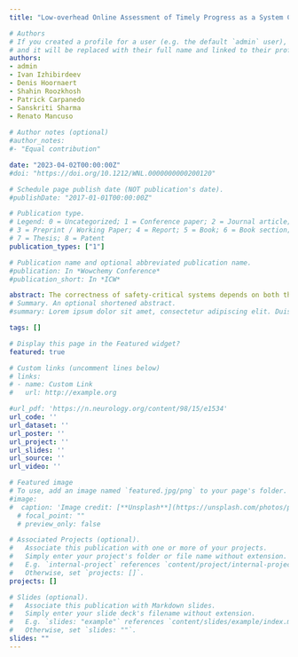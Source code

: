 ```yaml
---
title: "Low-overhead Online Assessment of Timely Progress as a System Commodity"

# Authors
# If you created a profile for a user (e.g. the default `admin` user), write the username (folder name) here 
# and it will be replaced with their full name and linked to their profile.
authors:
- admin
- Ivan Izhibirdeev
- Denis Hoornaert
- Shahin Roozkhosh
- Patrick Carpanedo
- Sanskriti Sharma
- Renato Mancuso
  
# Author notes (optional)
#author_notes:
#- "Equal contribution"

date: "2023-04-02T00:00:00Z"
#doi: "https://doi.org/10.1212/WNL.0000000000200120"

# Schedule page publish date (NOT publication's date).
#publishDate: "2017-01-01T00:00:00Z"

# Publication type.
# Legend: 0 = Uncategorized; 1 = Conference paper; 2 = Journal article;
# 3 = Preprint / Working Paper; 4 = Report; 5 = Book; 6 = Book section;
# 7 = Thesis; 8 = Patent
publication_types: ["1"]

# Publication name and optional abbreviated publication name.
#publication: In *Wowchemy Conference*
#publication_short: In *ICW*

abstract: The correctness of safety-critical systems depends on both their logical and temporal behavior. Control-flow integrity (CFI) is a well-established and understood technique to safeguard the logical flow of safety-critical applications. But unfortunately, no established methodologies exist for the complementary problem of detecting violations of control flow timeliness. Worse yet, the latter dimension, which we term Timely Progress Integrity (TPI), is increasingly more jeopardized as the complexity of our embedded systems continues to soar. As key resources of the memory hierarchy become shared by several CPUs and accelerators, they become hard-to-analyze performance bottlenecks. And the precise interplay between software and hardware components becomes hard to predict and reason about. How to restore control over timely progress integrity? We postulate that the first stepping stone toward TPI is to develop methodologies for Timely Progress Assessment (TPA). TPA refers to the ability of a system to live-monitor the positive/negative slack---with respect to a known reference---at key milestones throughout an application's lifespan. In this paper, we propose one such methodology that goes under the name of Milestone-Based Timely Progress Assessment or MB-TPA, for short. Among the key design principles of MB-TPA is the ability to operate on black-box binary executables with near-zero overhead and implementable on commercial platforms. To prove its feasibility and effectiveness, we propose and evaluate a full-stack implementation called Timely Progress Assessment with 0 Overhead (TPAw0v). We demonstrate its capability in providing live TPA for complex vision applications while introducing less than 0.6% overhead. Finally, we demonstrate one use case where TPA information is used to restore TPI in the presence of temporal interference over shared memory resources. 
# Summary. An optional shortened abstract.
#summary: Lorem ipsum dolor sit amet, consectetur adipiscing elit. Duis posuere tellus ac convallis placerat. Proin tincidunt magna sed ex sollicitudin condimentum.

tags: []

# Display this page in the Featured widget?
featured: true

# Custom links (uncomment lines below)
# links:
# - name: Custom Link
#   url: http://example.org

#url_pdf: 'https://n.neurology.org/content/98/15/e1534'
url_code: ''
url_dataset: ''
url_poster: ''
url_project: ''
url_slides: ''
url_source: ''
url_video: ''

# Featured image
# To use, add an image named `featured.jpg/png` to your page's folder. 
#image:
#  caption: 'Image credit: [**Unsplash**](https://unsplash.com/photos/pLCdAaMFLTE)'
  # focal_point: ""
  # preview_only: false

# Associated Projects (optional).
#   Associate this publication with one or more of your projects.
#   Simply enter your project's folder or file name without extension.
#   E.g. `internal-project` references `content/project/internal-project/index.md`.
#   Otherwise, set `projects: []`.
projects: []

# Slides (optional).
#   Associate this publication with Markdown slides.
#   Simply enter your slide deck's filename without extension.
#   E.g. `slides: "example"` references `content/slides/example/index.md`.
#   Otherwise, set `slides: ""`.
slides: "" 
---
```

